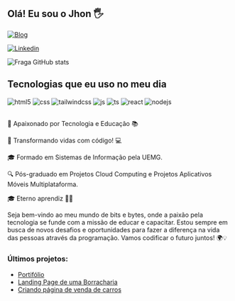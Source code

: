 ## Olá! Eu sou o Jhon 🖐️

[![Blog](https://img.shields.io/website?label=JhonDharkyson.com&style=for-the-badge&url=https://jhondharkyson.com/)](https://jhondharkyson.com/)

[![Linkedin](https://img.shields.io/badge/Linkedin-9146FF?style=for-the-badge&logo=linkedin&logoColor=white)](https://www.linkedin.com/in/jhon-mendon%C3%A7a-203925163/)

![Fraga GitHub stats](https://github-readme-stats.vercel.app/api?username=jhondharkyson520&show_icons=true&theme=dracula&count_private=true)

## Tecnologias que eu uso no meu dia

<div style="display: inline_block">
  <img align="center" alt="html5" src="https://img.shields.io/badge/HTML5-E34F26?style=for-the-badge&logo=html5&logoColor=white" />
  <img align="center" alt="css" src="https://img.shields.io/badge/CSS3-1572B6?style=for-the-badge&logo=css3&logoColor=white" />
  <img align="center" alt="tailwindcss" src="https://img.shields.io/badge/Tailwindcss-1572B6?style=for-the-badge&logo=tailwindcss&logoColor=white" />
  <img align="center" alt="js" src="https://img.shields.io/badge/JavaScript-F7DF1E?style=for-the-badge&logo=javascript&logoColor=black" />
  <img align="center" alt="ts" src="https://img.shields.io/badge/TypeScript-007ACC?style=for-the-badge&logo=typescript&logoColor=white" />
  <img align="center" alt="react" src="https://img.shields.io/badge/React-20232A?style=for-the-badge&logo=react&logoColor=61DAFB" />
  <img align="center" alt="nodejs" src="https://img.shields.io/badge/Node.js-43853D?style=for-the-badge&logo=node.js&logoColor=white" />
</div><br/>

🚀 Apaixonado por Tecnologia e Educação 📚

🌟 Transformando vidas com código! 💻

🎓 Formado em Sistemas de Informação pela UEMG.

🔍 Pós-graduado em Projetos Cloud Computing e Projetos Aplicativos Móveis Multiplataforma.

🎓 Eterno aprendiz 👨‍💻

Seja bem-vindo ao meu mundo de bits e bytes, onde a paixão pela tecnologia se funde com a missão de educar e capacitar. Estou sempre em busca de novos desafios e oportunidades para fazer a diferença na vida das pessoas através da programação. Vamos codificar o futuro juntos! 🌍💡

### Últimos projetos:
- [Portifólio](https://jhondharkyson.com/)<br/>
- [Landing Page de uma Borracharia](https://kppneus.vercel.app/)<br/>
- [Criando página de venda de carros](https://github.com/jhondharkyson520/webcarros)<br/>
